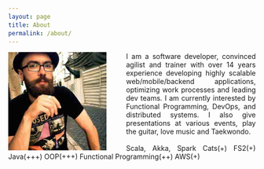 ```yaml
---
layout: page
title: About
permalink: /about/
---
```


<div class="overflow: auto;">
  <img style="float: left;margin-right:40px;" src="/images/avatar.jpg" width="200" height="200">
  <p style="text-align:justify; text-justify: inter-word;">I am a software developer, convinced agilist and trainer with over 14 years experience developing highly scalable web/mobile/backend applications, optimizing work processes and leading dev teams. I am currently interested by Functional Programming, DevOps, and distributed systems. I also give presentations at various events, play the guitar, love music and Taekwondo.
  <br/><br/>
  Scala, Akka, Spark
  Cats<span class="star">(+)</span>
  FS2<span class="star">(+)</span>
  Java<span class="star">(+++)</span>
  OOP<span class="star">(+++)</span>
  Functional Programming<span class="star">(++)</span>
  AWS<span class="star">(+)</span>

  
</div>

